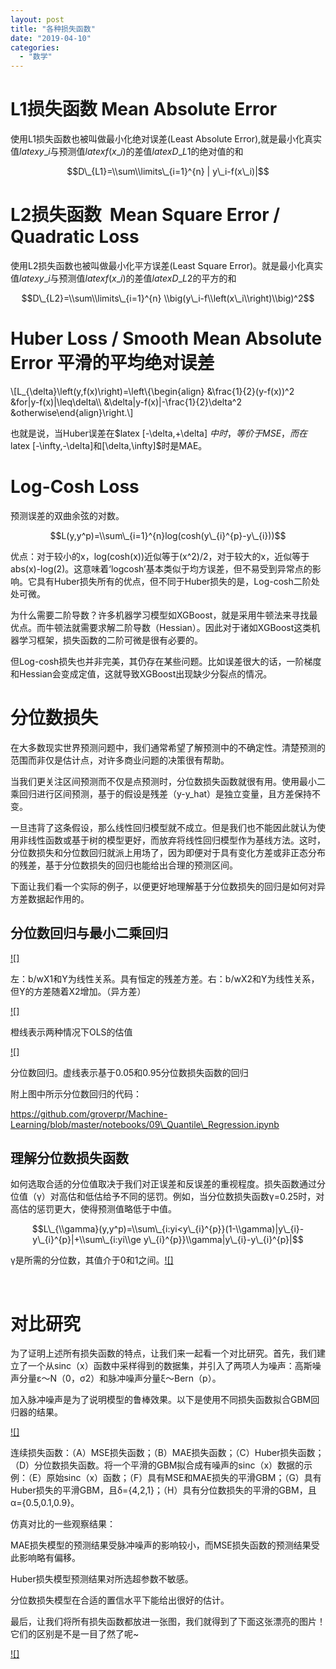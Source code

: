 ```yaml
---
layout: post
title: "各种损失函数"
date: "2019-04-10"
categories: 
  - "数学"
---
```


# L1损失函数 Mean Absolute Error

使用L1损失函数也被叫做最小化绝对误差(Least Absolute Error),就是最小化真实值$latex y\_i$与预测值$latex f(x\_i)$的差值$latex D\_{L1}$的绝对值的和

$$D\_{L1}=\\sum\\limits\_{i=1}^{n} | y\_i-f(x\_i)|$$

# L2损失函数  Mean Square Error / Quadratic Loss

使用L2损失函数也被叫做最小化平方误差(Least Square Error)。就是最小化真实值$latex y\_i$与预测值$latex f(x\_i)$的差值$latex D\_{L2}$的平方的和

$$D\_{L2}=\\sum\\limits\_{i=1}^{n} \\big(y\_i-f\\left(x\_i\\right)\\big)^2$$

# Huber Loss / Smooth Mean Absolute Error 平滑的平均绝对误差

\\\[L\_{\\delta}\\left(y,f(x)\\right)=\\left\\{\\begin{align} &\\frac{1}{2}(y-f(x))^2 &for|y-f(x)|\\leq\\delta\\\\ &\\delta|y-f(x)|-\\frac{1}{2}\\delta^2 &otherwise\\end{align}\\right.\\\]

也就是说，当Huber误差在$latex \[-\\delta,+\\delta\] $中时，等价于MSE，而在$latex \[-\\infty,-\\delta\]和\[\\delta,\\infty\]$时是MAE。

# Log-Cosh Loss

预测误差的双曲余弦的对数。

$$L(y,y^p)=\\sum\_{i=1}^{n}log(cosh(y\_{i}^{p}-y\_{i}))$$

优点：对于较小的x，log(cosh(x))近似等于(x^2)/2，对于较大的x，近似等于abs(x)-log(2)。这意味着‘logcosh’基本类似于均方误差，但不易受到异常点的影响。它具有Huber损失所有的优点，但不同于Huber损失的是，Log-cosh二阶处处可微。

为什么需要二阶导数？许多机器学习模型如XGBoost，就是采用牛顿法来寻找最优点。而牛顿法就需要求解二阶导数（Hessian）。因此对于诸如XGBoost这类机器学习框架，损失函数的二阶可微是很有必要的。

但Log-cosh损失也并非完美，其仍存在某些问题。比如误差很大的话，一阶梯度和Hessian会变成定值，这就导致XGBoost出现缺少分裂点的情况。

# 分位数损失

在大多数现实世界预测问题中，我们通常希望了解预测中的不确定性。清楚预测的范围而非仅是估计点，对许多商业问题的决策很有帮助。

当我们更关注区间预测而不仅是点预测时，分位数损失函数就很有用。使用最小二乘回归进行区间预测，基于的假设是残差（y-y\_hat）是独立变量，且方差保持不变。

一旦违背了这条假设，那么线性回归模型就不成立。但是我们也不能因此就认为使用非线性函数或基于树的模型更好，而放弃将线性回归模型作为基线方法。这时，分位数损失和分位数回归就派上用场了，因为即便对于具有变化方差或非正态分布的残差，基于分位数损失的回归也能给出合理的预测区间。

下面让我们看一个实际的例子，以便更好地理解基于分位数损失的回归是如何对异方差数据起作用的。

## 分位数回归与最小二乘回归

[![]](http://127.0.0.1/?attachment_id=2345)

左：b/wX1和Y为线性关系。具有恒定的残差方差。右：b/wX2和Y为线性关系，但Y的方差随着X2增加。（异方差）

[![]](http://127.0.0.1/?attachment_id=2346)

橙线表示两种情况下OLS的估值

[![]](http://127.0.0.1/?attachment_id=2347)

分位数回归。虚线表示基于0.05和0.95分位数损失函数的回归

附上图中所示分位数回归的代码：

https://github.com/groverpr/Machine-Learning/blob/master/notebooks/09\_Quantile\_Regression.ipynb

## 理解分位数损失函数

如何选取合适的分位值取决于我们对正误差和反误差的重视程度。损失函数通过分位值（γ）对高估和低估给予不同的惩罚。例如，当分位数损失函数γ=0.25时，对高估的惩罚更大，使得预测值略低于中值。

$$L\_{\\gamma}(y,y^p)=\\sum\_{i:yi<y\_{i}^{p}}(1-\\gamma)|y\_{i}-y\_{i}^{p}|+\\sum\_{i:yi\\ge y\_{i}^{p}}\\gamma|y\_{i}-y\_{i}^{p}|$$

γ是所需的分位数，其值介于0和1之间。[![]](http://127.0.0.1/?attachment_id=2349)

 

# 对比研究

为了证明上述所有损失函数的特点，让我们来一起看一个对比研究。首先，我们建立了一个从sinc（x）函数中采样得到的数据集，并引入了两项人为噪声：高斯噪声分量ε〜N（0，σ2）和脉冲噪声分量ξ〜Bern（p）。

加入脉冲噪声是为了说明模型的鲁棒效果。以下是使用不同损失函数拟合GBM回归器的结果。

[![]](http://127.0.0.1/wp-content/uploads/2019/04/20180918144853440.png)

连续损失函数：（A）MSE损失函数；（B）MAE损失函数；（C）Huber损失函数；（D）分位数损失函数。将一个平滑的GBM拟合成有噪声的sinc（x）数据的示例：（E）原始sinc（x）函数；（F）具有MSE和MAE损失的平滑GBM；（G）具有Huber损失的平滑GBM，且δ={4,2,1}；（H）具有分位数损失的平滑的GBM，且α={0.5,0.1,0.9}。

仿真对比的一些观察结果：

MAE损失模型的预测结果受脉冲噪声的影响较小，而MSE损失函数的预测结果受此影响略有偏移。

Huber损失模型预测结果对所选超参数不敏感。

分位数损失模型在合适的置信水平下能给出很好的估计。

最后，让我们将所有损失函数都放进一张图，我们就得到了下面这张漂亮的图片！它们的区别是不是一目了然了呢~

[![]](http://127.0.0.1/wp-content/uploads/2019/04/20180918144909629.png)
